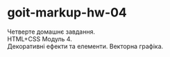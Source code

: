 # goit-markup-hw-04
Четверте домашнє завдання.<br>
HTML+CSS Модуль 4.<br> Декоративні ефекти та елементи. Векторна графіка.
